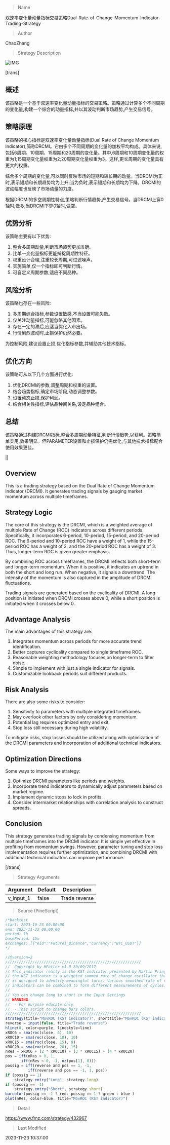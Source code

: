 
> Name

双速率变化量动量指标交易策略Dual-Rate-of-Change-Momentum-Indicator-Trading-Strategy

> Author

ChaoZhang

> Strategy Description

![IMG](https://www.fmz.com/upload/asset/1180037f73023dc26f0.png)

[trans]

## 概述

该策略是一个基于双速率变化量动量指标的交易策略。策略通过计算多个不同周期的变化量,构建一个综合的动量指标,并以其波动判断市场趋势,产生交易信号。

## 策略原理

该策略的核心指标是双速率变化量动量指标(Dual Rate of Change Momentum Indicator),简称DRCMI。它由多个不同周期的变化量的加权平均构成。具体来说,包括6周期、10周期、15周期和20周期的变化量。其中,6周期和10周期变化量的权重为1;15周期变化量权重为2;20周期变化量权重为3。这样,更长周期的变化量具有更大的权重。

综合多个周期的变化量,可以同时反映市场的短期和较长期的动量。当DRCMI为正时,表示短期和长期趋势均为上升;当为负时,表示短期和长期均为下降。DRCMI的波动幅度也反映了市场动量的力度。

根据DRCMI的多空周期性特点,策略判断行情趋势,产生交易信号。当DRCMI上穿0轴时,做多;当DRCMI下穿0轴时,做空。

## 优势分析

该策略主要有以下优势:

1. 整合多周期动量,判断市场趋势更加准确。
2. 比单一变化量指标更能捕捉周期性特征。
3. 权重设计合理,注重较长周期,可过滤噪声。
4. 实施简单,仅一个指标即可判断行情。
5. 可自定义周期参数,适应不同品种。

## 风险分析

该策略也存在一些风险:

1. 多周期综合指标,参数设置敏感,不当设置可能失败。
2. 仅关注动量指标,可能忽略其他因素。
3. 存在一定的滞后,应适当优化入市出场。
4. 行情剧烈波动时,止损保护仍然必要。

为控制风险,建议设置止损,优化指标参数,并辅助其他技术指标。

## 优化方向 

该策略可从以下几个方面进行优化:

1. 优化DRCMI的参数,调整周期和权重的设置。
2. 结合趋势指标,确定市场阶段,动态调整参数。
3. 设置动态止损,保护利润。
4. 结合相关性指标,评估品种间关系,设定品种组合。

## 总结

该策略通过构建DRCMI指标,整合多周期动量特征,判断行情趋势,以获利。策略简单实用,效果明显。但PARAMETER设置和止损保护仍需优化,与其他技术指标配合使用效果更佳。

||

## Overview

This is a trading strategy based on the Dual Rate of Change Momentum Indicator (DRCMI). It generates trading signals by gauging market momentum across multiple timeframes.

## Strategy Logic

The core of this strategy is the DRCMI, which is a weighted average of multiple Rate of Change (ROC) indicators across different periods. Specifically, it incorporates 6-period, 10-period, 15-period, and 20-period ROC. The 6-period and 10-period ROC have a weight of 1, while the 15-period ROC has a weight of 2, and the 20-period ROC has a weight of 3. Thus, longer-term ROC is given greater emphasis.  

By combining ROC across timeframes, the DRCMI reflects both short-term and longer-term momentum. When it is positive, it indicates an uptrend in both the short and long run. When negative, it signals a downtrend. The intensity of the momentum is also captured in the amplitude of DRCMI fluctuations.

Trading signals are generated based on the cyclicality of DRCMI. A long position is initiated when DRCMI crosses above 0, while a short position is initiated when it crosses below 0.

## Advantage Analysis  

The main advantages of this strategy are:

1. Integrates momentum across periods for more accurate trend identification.  
2. Better captures cyclicality compared to single timeframe ROC.
3. Reasonable weighting methodology focuses on longer-term to filter noise.  
4. Simple to implement with just a single indicator for signals.
5. Customizable lookback periods suit different products.

## Risk Analysis

There are also some risks to consider:

1. Sensitivity to parameters with multiple integrated timeframes.
2. May overlook other factors by only considering momentum. 
3. Potential lag requires optimized entry and exit.
4. Stop loss still necessary during high volatility.  

To mitigate risks, stop losses should be utilized along with optimization of the DRCMI parameters and incorporation of additional technical indicators.

## Optimization Directions

Some ways to improve the strategy:

1. Optimize DRCMI parameters like periods and weights.  
2. Incorporate trend indicators to dynamically adjust parameters based on market regime.
3. Implement dynamic stops to lock in profits.
4. Consider intermarket relationships with correlation analysis to construct spreads. 

## Conclusion

This strategy generates trading signals by condensing momentum from multiple timeframes into the DRCMI indicator. It is simple yet effective in profiting from momentum swings. However, parameter tuning and stop loss implementation requires further optimization, and combining DRCMI with additional technical indicators can improve performance.

[/trans]

> Strategy Arguments



|Argument|Default|Description|
|----|----|----|
|v_input_1|false|Trade reverse|


> Source (PineScript)

``` javascript
/*backtest
start: 2023-10-23 00:00:00
end: 2023-11-22 00:00:00
period: 1h
basePeriod: 15m
exchanges: [{"eid":"Futures_Binance","currency":"BTC_USDT"}]
*/

//@version=2
////////////////////////////////////////////////////////////
//  Copyright by HPotter v1.0 20/09/2017
// This indicator really is the KST indicator presented by Martin Pring. 
// the KST indicator is a weighted summed rate of change oscillator that 
// is designed to identify meaningful turns. Various smoothed rate of change 
// indicators can be combined to form different measurements of cycles.
//
// You can change long to short in the Input Settings
// WARNING:
//  - For purpose educate only
//  - This script to change bars colors.
////////////////////////////////////////////////////////////
strategy(title="MovROC (KST indicator)", shorttitle="MovROC (KST indicator)")
reverse = input(false, title="Trade reverse")
hline(0, color=purple, linestyle=line)
xROC6 = sma(roc(close, 6), 10)
xROC10 = sma(roc(close, 10), 10)
xROC15 = sma(roc(close, 15), 9)
xROC20 = sma(roc(close, 20), 15)
nRes = xROC6 + (2 * xROC10) + (3 * xROC15) + (4 * xROC20)
pos = iff(nRes > 0, 1,
	   iff(nRes < 0, -1, nz(pos[1], 0))) 
possig = iff(reverse and pos == 1, -1,
          iff(reverse and pos == -1, 1, pos))	   
if (possig == 1) 
    strategy.entry("Long", strategy.long)
if (possig == -1)
    strategy.entry("Short", strategy.short)	   	    
barcolor(possig == -1 ? red: possig == 1 ? green : blue ) 
plot(nRes, color=blue, title="MovROC (KST indicator)")
```

> Detail

https://www.fmz.com/strategy/432967

> Last Modified

2023-11-23 10:37:00
